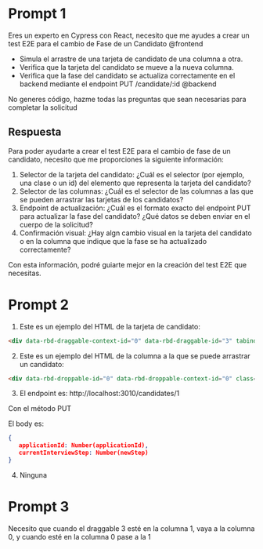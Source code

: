 # Prompt 1

Eres un experto en Cypress con React, necesito que me ayudes a crear un test E2E para el cambio de Fase de un Candidato @frontend

- Simula el arrastre de una tarjeta de candidato de una columna a otra.
- Verifica que la tarjeta del candidato se mueve a la nueva columna.
- Verifica que la fase del candidato se actualiza correctamente en el backend mediante el endpoint PUT /candidate/:id @backend

No generes código, hazme todas las preguntas que sean necesarias para completar la solicitud

## Respuesta

Para poder ayudarte a crear el test E2E para el cambio de fase de un candidato, necesito que me proporciones la siguiente información:

1. Selector de la tarjeta del candidato: ¿Cuál es el selector (por ejemplo, una clase o un id) del elemento que representa la tarjeta del candidato?
2. Selector de las columnas: ¿Cuál es el selector de las columnas a las que se pueden arrastrar las tarjetas de los candidatos?
3. Endpoint de actualización: ¿Cuál es el formato exacto del endpoint PUT para actualizar la fase del candidato? ¿Qué datos se deben enviar en el cuerpo de la solicitud?
4. Confirmación visual: ¿Hay algn cambio visual en la tarjeta del candidato o en la columna que indique que la fase se ha actualizado correctamente?

Con esta información, podré guiarte mejor en la creación del test E2E que necesitas.

# Prompt 2

1. Este es un ejemplo del HTML de la tarjeta de candidato:

```HTML
<div data-rbd-draggable-context-id="0" data-rbd-draggable-id="3" tabindex="0" role="button" aria-describedby="rbd-hidden-text-0-hidden-text-0" data-rbd-drag-handle-draggable-id="3" data-rbd-drag-handle-context-id="0" draggable="false" class="mb-2 card"><div class="card-body"><div class="card-title h5">Carlos García</div><div></div></div></div>
```

2. Este es un ejemplo del HTML de la columna a la que se puede arrastrar un candidato:

```HTML
<div data-rbd-droppable-id="0" data-rbd-droppable-context-id="0" class="mb-4 card"><div class="text-center card-header">Initial Screening</div><div class="card-body"><div data-rbd-draggable-context-id="0" data-rbd-draggable-id="3" tabindex="0" role="button" aria-describedby="rbd-hidden-text-0-hidden-text-0" data-rbd-drag-handle-draggable-id="3" data-rbd-drag-handle-context-id="0" draggable="false" class="mb-2 card"><div class="card-body"><div class="card-title h5">Carlos García</div><div></div></div></div></div></div>
```

3. El endpoint es: http://localhost:3010/candidates/1

Con el método PUT

El body es:

```JSON
{
   applicationId: Number(applicationId),
   currentInterviewStep: Number(newStep)
}
```

4. Ninguna

# Prompt 3

Necesito que cuando el draggable 3 esté en la columna 1, vaya a la columna 0, y cuando esté en la columna 0 pase a la 1
